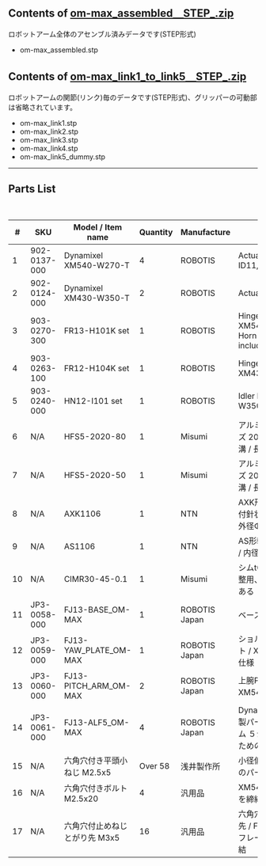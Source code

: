 ## Contents of [om-max_assembled＿STEP_.zip](https://github.com/ROBOTIS-JAPAN-GIT/open_manipulator/blob/open_manipulator_max/open_manipulator_max_Hardware/om-max_assembled_STEP_.zip) <br>
ロボットアーム全体のアセンブル済みデータです(STEP形式)
- om-max_assembled.stp <br>

## Contents of [om-max_link1_to_link5＿STEP_.zip](https://github.com/ROBOTIS-JAPAN-GIT/open_manipulator/blob/open_manipulator_max/open_manipulator_max_Hardware/om-max_link1_to_link5_STEP_.zip) <br>
ロボットアームの関節(リンク)毎のデータです(STEP形式)、グリッパーの可動部は省略されています。
- om-max_link1.stp <br>
- om-max_link2.stp <br>
- om-max_link3.stp <br>
- om-max_link4.stp <br>
- om-max_link5_dummy.stp <br>


---
## Parts List <br>
<br>

| #   | SKU          | Model / Item name      | Quantity | Manufacture | Note                                                          | 
| --- | ------------ | ---------------------- | -------- | ----------- | ------------------------------------------------------------- | 
| 1   | 902-0137-000 | Dynamixel XM540-W270-T | 4        | ROBOTIS     | Actuator ID11,ID12(Double),ID13.                              | 
| 2   | 902-0124-000 | Dynamixel XM430-W350-T | 2        | ROBOTIS     | Actuator ID14,ID15.                                           | 
| 3   | 903-0270-300 | FR13-H101K set         | 1        | ROBOTIS     | Hinge frame set for XM540-W270. Idler Horn HN13-I101 include. | 
| 4   | 903-0263-100 | FR12-H104K set         | 1        | ROBOTIS     | Hinge frame set for XM430-W350.                               | 
| 5   | 903-0240-000 | HN12-I101 set          | 1        | ROBOTIS     | Idler Horn for XM430-W350.                                    | 
| 6   | N/A          | HFS5-2020-80           | 1        | Misumi      | アルミフレーム ５シリーズ 20x20ｍｍ 1列溝 4面溝 / 長さ80mm              | 
| 7   | N/A          | HFS5-2020-50           | 1        | Misumi      | アルミフレーム ５シリーズ 20x20ｍｍ 1列溝 4面溝 / 長さ50mm              | 
| 8   | N/A          | AXK1106                 | 1        | NTN      | AXK形（スラスト保持器付針状ころ） / 内径Φ30 外径Φ47 t2.0              | 
| 9   | N/A          | AS1106                 | 1        | NTN      | AS形軌道輪（ワッシャ） / 内径Φ30 外径Φ47 t1.0             | 
| 10  | N/A          | CIMR30-45-0.1 | 1       | Misumi      | シムt0.1 / スラスト軸受調整用、使用しない場合もある  |
| 11  | JP3-0058-000 | FJ13-BASE_OM-MAX             | 1        | ROBOTIS Japan      | ベースプレート                              | 
| 12  | JP3-0059-000 | FJ13-YAW_PLATE_OM-MAX       | 1        | ROBOTIS Japan      | ショルダーYaw軸プレート / XM540ダブルサーボ仕様  | 
| 13  | JP3-0060-000 | FJ13-PITCH_ARM_OM-MAX       | 2        | ROBOTIS Japan      | 上腕Pitch軸可動アーム / XM540ダブルサーボ仕様 | 
| 14  | JP3-0061-000 | FJ13-ALF5_OM-MAX              | 4        | ROBOTIS Japan      | Dynamixel及びROBOTIS製パーツとアルミフレーム ５シリーズを連結するための部品 |
| 15  | N/A          | 六角穴付き平頭小ねじ M2.5x5 | Over 58       | 浅井製作所      | 小径低頭ネジ / 複数箇所のパーツ間締結 |
| 16  | N/A          | 六角穴付きボルト M2.5x20 | 4       | 汎用品      | XM540とベースプレートを締結 |
| 17  | N/A          | 六角穴付止めねじ とがり先 M3x5 | 16       | 汎用品      | 六角穴付止めねじ とがり先 / FJ13-ALF5とアルミフレーム ５シリーズを締結  |


